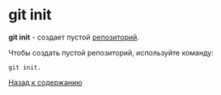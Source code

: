 # git init

**git init** - создает пустой [репозиторий](/repos.md).

Чтобы создать пустой репозиторий, используйте команду:

```
git init.
```


[Назад к содержанию](readme.md)